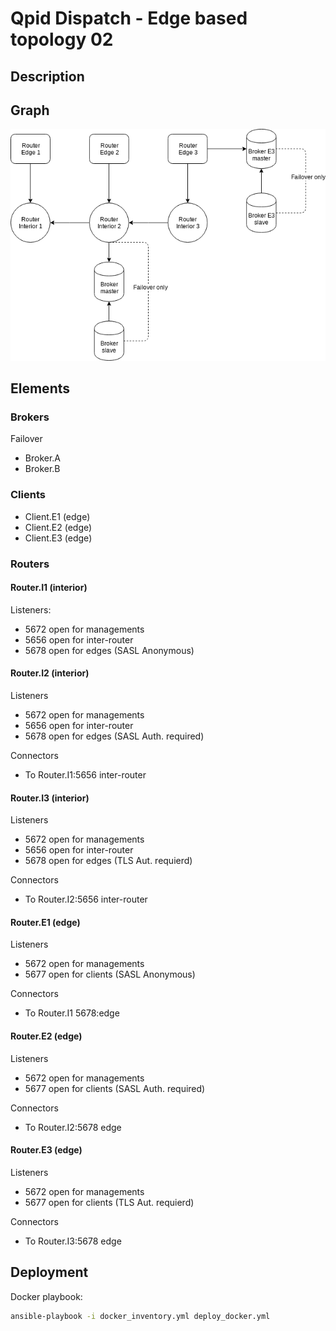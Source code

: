 # Qpid Dispatch - Edge based topology 02

## Description

## Graph

![3 edge routers connected to 3 internal routers which communicate in one network with connected failover Broker.](graph.png "Topology graph")

## Elements

### Brokers

Failover

- Broker.A
- Broker.B

### Clients

- Client.E1 (edge)
- Client.E2 (edge)
- Client.E3 (edge)

### Routers

#### Router.I1 (interior)

Listeners:

- 5672 open for managements
- 5656 open for inter-router
- 5678 open for edges (SASL Anonymous)

#### Router.I2 (interior)

Listeners

- 5672 open for managements
- 5656 open for inter-router
- 5678 open for edges  (SASL Auth. required)

Connectors

- To Router.I1:5656 inter-router

#### Router.I3 (interior)

Listeners

- 5672 open for managements
- 5656 open for inter-router
- 5678 open for edges (TLS Aut. requierd)

Connectors

- To Router.I2:5656 inter-router

#### Router.E1 (edge)

Listeners

- 5672 open for managements
- 5677 open for clients (SASL Anonymous)

Connectors

- To Router.I1 5678:edge

#### Router.E2 (edge)

Listeners

- 5672 open for managements
- 5677 open for clients (SASL Auth. required)

Connectors

- To Router.I2:5678 edge

#### Router.E3 (edge)

Listeners

- 5672 open for managements
- 5677 open for clients (TLS Aut. requierd)

Connectors

- To Router.I3:5678 edge

## Deployment

Docker playbook:

```bash
ansible-playbook -i docker_inventory.yml deploy_docker.yml
```